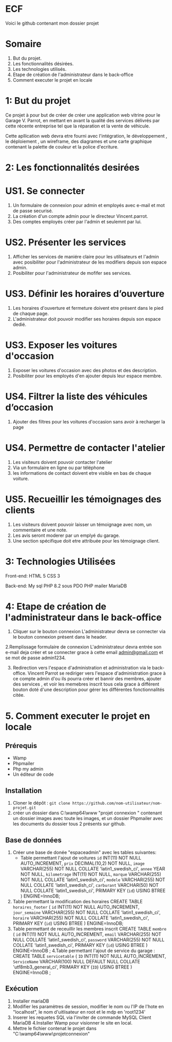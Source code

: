 # ECF
Voici le github contenant mon dossier projet

# Somaire
1. But du projet.
2. Les fonctionnalités désirées.
3. Les technologies utilisés.
4. Etape de création de l'administrateur dans le back-office
5. Comment executer le projet en locale


#  1: But du projet

Ce projet à pour but de créer  de créer une application web vitrine pour le Garage V. Parrot,
en mettant en avant la qualité des services délivrés par cette récente entreprise tel que la réparation et la vente de véhicule.

Cette apllication web devra etre fourni avec  l'intégration, le développement , le déploiement , un wireframe, des diagrames et une carte graphique contenant la palette de couleur et la police d'ecriture.

# 2: Les fonctionnalités desirées

#  US1. Se connecter
1. Un formulaire de connexion pour admin et employés avec e-mail et mot de passe securisé.
2. La création d'un compte admin pour le directeur Vincent.parrot.
3. Des comptes employés créer par l'admin et seulemnt par lui.

 # US2. Présenter les services
1. Afficher les services de maniére claire pour les utilisateurs et l'admin avec posibiliter pour l'administrateur de les modifiers depuis son espace admin.
2. Posibiliter pour l'administrateur de mofifer ses services.

 # US3. Définir les horaires d’ouverture
1. Les horaires d'ouverture et fermeture doivent etre présent dans le pied de chaque page.
2. L'administrateur doit pouvoir modifier ses horaires depuis son espace dedié.


#  US3. Exposer les voitures d'occasion
1. Exposer les voitures d'occasion avec des photos et des description.
2. Posibiliter pour les employés d'en ajouter depuis leur espace membre.

#  US4. Filtrer la liste des véhicules d’occasion
1. Ajouter des filtres pour les voitures d'occasion sans avoir à recharger la page

 #  US4. Permettre de contacter l'atelier
1. Les visiteurs doivent pouvoir contacter l'atelier
2. Via un formulaire en ligne ou par téléphone
3. les informations de contact doivent etre visible en bas de chaque voiture.

 #  US5. Recueillir les témoignages des clients
1. Les visiteurs doivent pouvoir laisser un témoignage avec nom, un commentaire et une note.
2. Les avis seront moderer par un emplyé du garage.
3. Une section spécifique doit etre attribuée pour les témoignage client.

# 3: Technologies Utilisées
Front-end:
    HTML 5
    CSS 3

Back-end:
    My sql
    PHP 8.2 sous PDO
    PHP mailer
    MariaDB

# 4: Etape de création de l'administrateur dans le back-office

1. Cliquer sur le bouton connexion
   L'administrateur devra se connecter via le bouton connexion présent dans le header.

2.Remplissage formulaire de connexion
L'administrateur devra entrée son e-mail deja créer et se connecter grace à cette email admin@gmail.com et se mot de passe admin1234.

3. Redirection vers l'espace d'administration et administration via le back-office.
Vincent Parrot se rediriger vers l'espace d'administration grace à ce compte admin d'ou ils pourra créer et bannir des membres, ajouter des services , et voir les memebres inscrit tous cela grace à différent bouton doté d'une description pour gérer les différentes fonctionnalités citée.

# 5. Comment executer le projet en locale


## Prérequis
- Wamp
- Phpmailer
- Php my admin
- Un éditeur de code

## Installation
1. Cloner le dépôt : `git clone https://github.com/nom-utilisateur/nom-projet.git`
2. créer un dossier dans C:\wamp64\www  "projet connexion " contenant un dossier images avec toute les images, et un dossier Phpmailer avec les documents du dossier tous 2 présents sur github.


 
## Base de données
1. Créer une base de donée "espaceadmin" avec les tables suivantes:
   - Table permettant l'ajout de voitures
   `id` INT(11) NOT NULL AUTO_INCREMENT,
	  `prix` DECIMAL(10,2) NOT NULL,
  	`image` VARCHAR(255) NOT NULL COLLATE 'latin1_swedish_ci',
	  `annee` YEAR NOT NULL,
	  `kilometrage` INT(11) NOT NULL,
	  `marque` VARCHAR(255) NOT NULL COLLATE 'latin1_swedish_ci',
	  `modele` VARCHAR(255) NOT NULL COLLATE 'latin1_swedish_ci',
	  `carburant` VARCHAR(50) NOT NULL COLLATE 'latin1_swedish_ci',
	  PRIMARY KEY (`id`) USING BTREE
 )
  ENGINE=InnoDB;
2. Table permettant la modification des horaires
   CREATE TABLE `horaires_footer` (
	  `id` INT(11) NOT NULL AUTO_INCREMENT,
	  `jour_semaine` VARCHAR(255) NOT NULL COLLATE 'latin1_swedish_ci',
	  `horaire` VARCHAR(255) NOT NULL COLLATE 'latin1_swedish_ci',
	  PRIMARY KEY (`id`) USING BTREE
  )
   ENGINE=InnoDB;
3. Table permettant de receuillir les membres inscrit
     CREATE TABLE `membre` (
	   `id` INT(11) NOT NULL AUTO_INCREMENT,
	   `email` VARCHAR(255) NOT NULL COLLATE 'latin1_swedish_ci',
	   `password` VARCHAR(255) NOT NULL COLLATE 'latin1_swedish_ci',
	    PRIMARY KEY (`id`) USING BTREE
  )
ENGINE=InnoDB ;
4.Table permettant l'ajout de service du garage :
  CREATE TABLE `servicetable` (
	`ID` INT(11) NOT NULL AUTO_INCREMENT,
	`ServiceName` VARCHAR(100) NULL DEFAULT NULL COLLATE 'utf8mb3_general_ci',
  PRIMARY KEY (`ID`) USING BTREE
 )
ENGINE=InnoDB
;


## Exécution
1. Installer mariaDB
2. Modifier les paramètres de session, modifier le nom ou l'IP de l'hote en "localhost", le nom d'uitlisateur en root et le mdp en 'root1234'
3. Inserer les requetes SQL via l'inviter de commande MySQL Client MariaDB
4.Installer Wamp pour visionner le site en local.
5. Mettre le fichier contenat le projet dans "C:\wamp64\www\projetconnexion"





    


